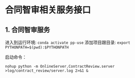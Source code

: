 # 合同智审相关服务接口

## 1. 合同智审服务
进入到运行环境: `conda activate pp-use`
添加项目跟目录: `export PYTHONPATH=$(pwd):$PYTHONPATH`

启动命令：

`nohup python -m OnlineServer.ContractReview.server >log/contract_review/server.log 2>&1 &`